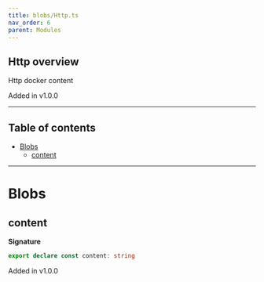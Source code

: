```yaml
---
title: blobs/Http.ts
nav_order: 6
parent: Modules
---
```


## Http overview

Http docker content

Added in v1.0.0

---

<h2 class="text-delta">Table of contents</h2>

- [Blobs](#blobs)
  - [content](#content)

---

# Blobs

## content

**Signature**

```ts
export declare const content: string
```

Added in v1.0.0
